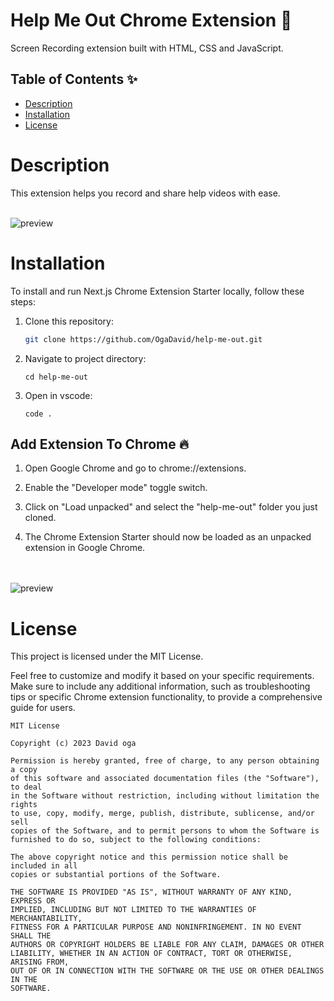 # Help Me Out Chrome Extension 🚀

Screen Recording extension built with HTML, CSS and JavaScript.

## Table of Contents ✨

- [Description](#description)
- [Installation](#installation)
- [License](#license)

# Description

This extension helps you record and share help videos with ease.
<br />
<br />

<img src="https://github.com/OgaDavid/help-me-out/assets/104001201/060c7a97-9112-4c9d-90aa-ebe25b692fd2" alt="preview"/>

# Installation

To install and run Next.js Chrome Extension Starter locally, follow these steps:

1. Clone this repository:

   ```bash
   git clone https://github.com/OgaDavid/help-me-out.git
   ```

2. Navigate to project directory:

   ```
   cd help-me-out
   ```

3. Open in vscode:

   ```
   code .
   ```


## Add Extension To Chrome 🔥

1. Open Google Chrome and go to chrome://extensions.

2. Enable the "Developer mode" toggle switch.

3. Click on "Load unpacked" and select the "help-me-out" folder you just cloned.

4. The Chrome Extension Starter should now be loaded as an unpacked extension in Google Chrome.

<br />
<br />

<img src="https://github.com/OgaDavid/help-me-out/assets/104001201/80bdb188-2bd0-4986-9b47-5aedd28e9b51" alt="preview" />

# License

This project is licensed under the MIT License.

Feel free to customize and modify it based on your specific requirements.
Make sure to include any additional information, such as troubleshooting tips or specific
Chrome extension functionality, to provide a comprehensive guide for users.

```
MIT License

Copyright (c) 2023 David oga

Permission is hereby granted, free of charge, to any person obtaining a copy
of this software and associated documentation files (the "Software"), to deal
in the Software without restriction, including without limitation the rights
to use, copy, modify, merge, publish, distribute, sublicense, and/or sell
copies of the Software, and to permit persons to whom the Software is
furnished to do so, subject to the following conditions:

The above copyright notice and this permission notice shall be included in all
copies or substantial portions of the Software.

THE SOFTWARE IS PROVIDED "AS IS", WITHOUT WARRANTY OF ANY KIND, EXPRESS OR
IMPLIED, INCLUDING BUT NOT LIMITED TO THE WARRANTIES OF MERCHANTABILITY,
FITNESS FOR A PARTICULAR PURPOSE AND NONINFRINGEMENT. IN NO EVENT SHALL THE
AUTHORS OR COPYRIGHT HOLDERS BE LIABLE FOR ANY CLAIM, DAMAGES OR OTHER
LIABILITY, WHETHER IN AN ACTION OF CONTRACT, TORT OR OTHERWISE, ARISING FROM,
OUT OF OR IN CONNECTION WITH THE SOFTWARE OR THE USE OR OTHER DEALINGS IN THE
SOFTWARE.

```
